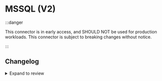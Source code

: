 # MSSQL (V2)

:::danger

This connector is in early access, and SHOULD NOT be used for production workloads. This connector is subject to breaking changes without notice.

:::

## Changelog

<details>
  <summary>Expand to review</summary>

| Version | Date       | Pull Request                                               | Subject                                             |
|:--------|:-----------|:-----------------------------------------------------------|:----------------------------------------------------|
| 0.1.4   | 2025-02-04 | [52704](https://github.com/airbytehq/airbyte/pull/52704)   | RC2: Performance improvement                        |
| 0.1.3   | 2025-01-24 | [52096](https://github.com/airbytehq/airbyte/pull/52096)   | Release candidate                                   |
| 0.1.2   | 2025-01-10 | [51508](https://github.com/airbytehq/airbyte/pull/51508)   | Use a non root base image                           |
| 0.1.1   | 2024-12-18 | [49870](https://github.com/airbytehq/airbyte/pull/49870)   | Use a base image: airbyte/java-connector-base:1.0.0 |
| 0.1.0   | 2024-12-16 | [\#49460](https://github.com/airbytehq/airbyte/pull/49460) | Initial commit                                      |

</details>
